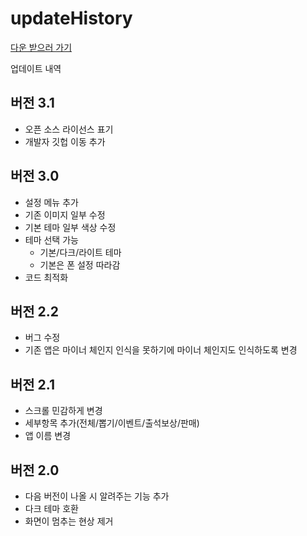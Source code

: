 
# updateHistory
[다운 받으러 가기](https://github.com/egg16496/NyankoScheduleAssistant-for_sharing#%EB%8B%A4%EC%9A%B4-%EB%B0%9B%EA%B8%B0)

업데이트 내역
## 버전 3.1
* 오픈 소스 라이선스 표기
* 개발자 깃헙 이동 추가
## 버전 3.0
* 설정 메뉴 추가
* 기존 이미지 일부 수정
* 기본 테마 일부 색상 수정
* 테마 선택 가능 
  * 기본/다크/라이트 테마
  * 기본은 폰 설정 따라감
* 코드 최적화
## 버전 2.2
* 버그 수정
* 기존 앱은 마이너 체인지 인식을 못하기에 마이너 체인지도 인식하도록 변경
## 버전 2.1
* 스크롤 민감하게 변경
* 세부항목 추가(전체/뽑기/이벤트/출석보상/판매)
* 앱 이름 변경
## 버전 2.0
* 다음 버전이 나올 시 알려주는 기능 추가
* 다크 테마 호환
* 화면이 멈추는 현상 제거
